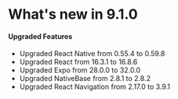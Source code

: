 # What's new in 9.1.0

#### Upgraded Features

- Upgraded React Native from 0.55.4 to 0.59.8
- Upgraded React from 16.3.1 to 16.8.6
- Upgraded Expo from 28.0.0 to 32.0.0
- Upgraded NativeBase from 2.8.1 to 2.8.2
- Upgraded React Navigation from 2.17.0 to 3.9.1
